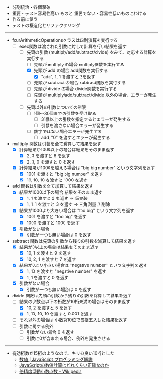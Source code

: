 
- 分割統治・各個撃破
- 重要・テスト容易性高い ものと 重要でない・容易性低いものにわける
- 作る前に使う
- テストの構造化とリファクタリング

---

- fourArithmeticOperationsクラスは四則演算を実行する
  - [ ] exec関数は渡された引数に対して計算を行い結果を返す
    - [ ] 先頭の引数 (multiply/add/subtract/divide) をみて、対応する計算を実行する
      - [ ] 先頭が multiply の場合 multiply関数を実行する
      - [x] 先頭が add の場合 add関数を実行する
        - [x] "add", 1, 1 を渡すと 2を返す
      - [ ] 先頭が subtract の場合 subtract関数を実行する
      - [ ] 先頭が divide の場合 divide関数を実行する
      - [ ] 先頭が multiply/add/subtract/divide 以外の場合、エラーが発生する
    - [ ] 先頭以外の引数についての制限
      - [ ] 1個〜30個までの引数を受け取る
        - [ ] 31個以上の引数を指定するとエラーが発生する
        - [ ] 引数を渡さない場合エラーが発生する
      - [ ] 数字ではない場合エラーが発生する
        - [ ] add, "0" を渡すとエラーが発生する
- multiply 関数は引数を全て乗算して結果を返す
  - [x] 計算結果が1000以下の場合は結果をそのまま返す
    - [x] 2, 3 を渡すと 6 を返す
    - [x] 2, 3, 0 を渡すと 0 を返す
  - [x] 計算結果が1000を越える場合は "big big number" という文字列を返す
    - [x] 1001 を渡すと "big big number" を返す
    - [x] 10, 10, 10 を渡すと 1000 を返す
- add 関数は引数を全て加算して結果を返す
  - [x] 結果が1000以下の場合 結果をそのまま返す
    - [x] 1, 1 を渡すと 2 を返す -> 仮実装
    - [x] 1, 1, 1 を渡すと 3 を返す -> 三角測量 // 削除
  - [x] 結果が1000より大きい場合は "too big" という文字列を返す
    - [x] 1001 を渡すと "too big" を返す
    - [x] 1000 を渡すと 1000 を返す
  - [x] 引数がない場合
    - [x] 引数が一つも無い場合は 0 を返す
- subtract 関数は先頭の引数から残りの引数を減算して結果を返す
  - [x] 結果が0以上の場合は結果をそのまま返す
    - [x] 10, 1 を渡すと 9 を返す
    - [x] 10, 2, 1 を渡すと 7 を返す
  - [x] 結果が0より小さい場合は "negative number" という文字列を返す
    - [x] 1, 10 を渡すと "negative number" を返す
    - [x] 1, 1 を渡すと 0 を返す
  - [x] 引数がない場合
    - [x] 引数が一つも無い場合は 0 を返す
- divide 関数は先頭の引数から残りの引数を除算して結果を返す
  - [ ] 結果の少数点以下の桁数が10桁未満の場合はそのまま返す
    - [x] 10, 2 を渡すと 5 を返す
    - [x] 1, 10, 10, 10 を渡すと 0.001 を返す
  - [ ] それ以外の場合は 小数第10位で四捨五入した結果を返す
  - [ ] 引数に関する例外
    - [ ] 引数がない場合 0 を返す
    - [ ] 引数に0が含まれる場合、例外を発生させる

---

- 有効桁数が15桁のようなので、キリの良い10桁とした
  - [数値 | JavaScript プログラミング解説](https://so-zou.jp/web-app/tech/programming/javascript/grammar/data-type/number/#floating-point)
  - [JavaScriptの数値計算はどれくらい正確なのか](https://zenn.dev/uhyo/articles/javascript-math-accuracy#%E3%81%8A%E3%81%BE%E3%81%91%3A-webassembly%E3%81%AE%E6%95%B0%E5%80%A4%E8%A8%88%E7%AE%97%E3%81%AE%E6%AD%A3%E7%A2%BA%E3%81%95)
  - [倍精度浮動小数点数 - Wikipedia](https://ja.wikipedia.org/wiki/%E5%80%8D%E7%B2%BE%E5%BA%A6%E6%B5%AE%E5%8B%95%E5%B0%8F%E6%95%B0%E7%82%B9%E6%95%B0)
